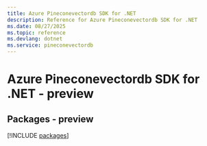 ```yaml
---
title: Azure Pineconevectordb SDK for .NET
description: Reference for Azure Pineconevectordb SDK for .NET
ms.date: 08/27/2025
ms.topic: reference
ms.devlang: dotnet
ms.service: pineconevectordb
---
```

# Azure Pineconevectordb SDK for .NET - preview
## Packages - preview
[!INCLUDE [packages](pineconevectordb-index.md)]